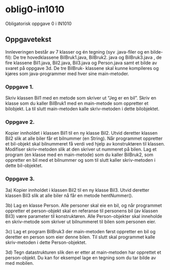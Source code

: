 # oblig0-in1010
Obligatorisk oppgave 0 i IN1010

## Oppgavetekst
Innleveringen består av 7 klasser og én tegning (syv .java-filer og en bilde-fil): De tre
hovedklassene BilBruk1.java, BilBruk2. java og BilBruk3.java , de fire klassene Bil1.java,
Bil2.java, Bil3.java og Person.java samt et bilde av svaret på oppgave 3d. De tre BilBruk-
klassene skal kunne kompileres og kjøres som java-programmer med hver sine main-metoder.

### Oppgave 1.

Skriv klassen Bil1 med en metode som skriver ut “Jeg er en bil”. Skriv en klasse som du
kaller BilBruk1 med en main-metode som oppretter et bilobjekt. La til slutt main-metoden
kalle skriv-metoden i dette bilobjektet.


### Oppgave 2.

Kopier innholdet i klassen Bil1 til en ny klasse Bil2. Utvid deretter klassen Bil2 slik at alle
biler får et bilnummer (en String). Når programmet oppretter et bil-objekt skal bilnummeret
få verdi ved hjelp av konstruktøren til klassen. Modifiser skriv-metoden slik at den skriver ut
nummeret på bilen. Lag et program (en klasse med en main-metode) som du kaller
BilBruk2, som oppretter en bil med et bilnummer og som til slutt kaller skriv-metoden i dette
bil-objektet.


### Oppgave 3.

3a) Kopier innholdet i klassen Bil2 til en ny klasse Bil3. Utvid deretter klassen Bil3 slik at
alle biler nå får en metode hentNummer().

3b) Lag en klasse Person. Alle personer skal eie en bil, og når programmet oppretter et
person-objekt skal en referanse til personens bil (av klassen Bil3) være parameter til
konstruktøren. Alle Person-objekter skal inneholde en skriv-metode som skriver ut
bilnummeret til bilen som personen eier.

3c) Lag et program BilBruk3 der main-metoden først oppretter en bil og deretter en person
som eier denne bilen. Til slutt skal programmet kalle skriv-metoden i dette Person-objektet.

3d) Tegn datastrukturen slik den er etter at main-metoden har opprettet et person-objekt. Du
kan for eksempel lage en tegning som du tar bilde av med mobilen.
